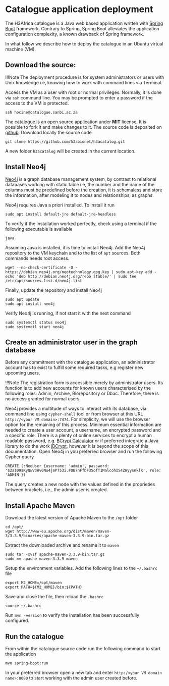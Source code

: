 # Catalogue application deployment

The H3Africa catalogue is a Java web based application written with [Spring Boot](https://projects.spring.io/spring-boot/) 
framework. Contrary to Spring, Spring Boot alleviates the application configuration complexity, a known drawback of 
Spring framework.

In what follow we describe how to deploy the catalogue in an Ubuntu virtual machine (VM).

## Download the source:

!!!Note
    The deployment procedure is for system administrators or users with Unix knowledge i.e, knowing how to work 
    with command lines via Terminal.
    
Access the VM as a user with root or normal privileges. Normally, it is done via `ssh` command line. You may be prompted 
to enter a password if the access to the VM is protected.
    
    ssh hocine@catalogue.sanbi.ac.za

The catalogue is an open source application under **MIT** license. It is possible to fork it and make changes to it.
The source code is deposited on [github](https://github.com/h3abionet/h3acatalog.git). Download locally the source code

    git clone https://github.com/h3abionet/h3acatalog.git
    
A new folder `h3acatalog` will be created in the current location.

## Install Neo4j

[Neo4j](https://github.com/neo4j/neo4j.git) is a graph database management system, by contrast to relational databases 
working with static table i.e, the number and the name of the columns must be predefined before the creation, it is 
schemaless and store the information, after modeling it to nodes and relationships, as graphs.

Neo4j requires Java a priori installed. To install it run
    
    sudo apt install default-jre default-jre-headless 

To verify if the installation worked perfectly, check using a terminal if the following executable is available
    
    java
    
Assuming Java is installed, it is time to install Neo4j. Add the Neo4j repository to the VM keychain and to the list
of `apt` sources. Both commands needs root access.
    
    wget --no-check-certificate -O - https://debian.neo4j.org/neotechnology.gpg.key | sudo apt-key add -
    echo 'deb http://debian.neo4j.org/repo stable/' | sudo tee /etc/apt/sources.list.d/neo4j.list

Finally, update the repository and install Neo4j

    sudo apt update
    sudo apt install neo4j
    
Verify Neo4j is running, if not start it with the next command

    sudo systemctl status neo4j
    sudo systemctl start neo4j
    
## Create an administrator user in the graph database

Before any commitment with the catalogue application, an administrator account has to exist to fulfill some required 
tasks, e.g register new upcoming users.

!!!Note
    The registration form is accessible merely by administrator users. Its function is to add new accounts for known 
    users characterised by the following roles: Admin, Archive, Biorepository or Dbac. Therefore, there is no access 
    granted for normal users.
   
Neo4j provides a multitude of ways to interact with its database, via command line using `cypher-shell` tool or from 
browser at this URL `http://<your VM domain>:7474`. For simplicity, we will use the browser option for the remaining of this 
process. Minimum essential information are needed to create a user account, a username, an encrypted password and 
a specific role. There is a plenty of online services to encrypt a human readable password, e.g. 
[BCrypt Calculator](https://www.dailycred.com/article/bcrypt-calculator) or if preferred integrate a Java library 
to do the work [jBCrypt](https://github.com/jeremyh/jBCrypt), however it is beyond the scope of this documentation.
Open Neo4j in you preferred browser and run the following Cypher query
    
    CREATE (:NeoUser {username: 'admin', password: '$2a$09$KyQwV3Hv0Nu4jmP753i.FOB7nFfDF3SofT1MalcohIS4ZWyysnklK', role: 'ADMIN'})
    
The query creates a new node with the values defined in the proprieties between brackets, i.e., the admin user is created.

## Install Apache Maven

Download the latest version of Apache Maven to the `/opt` folder

    cd /opt/
    wget http://www-eu.apache.org/dist/maven/maven-3/3.3.9/binaries/apache-maven-3.3.9-bin.tar.gz
    
Extract the downloaded archive and rename it to `maven`

    sudo tar -xvzf apache-maven-3.3.9-bin.tar.gz
    sudo mv apache-maven-3.3.9 maven
    
Setup the environment variables. Add the following lines to the `~/.bashrc` file
    
    export M2_HOME=/opt/maven
    export PATH=${M2_HOME}/bin:${PATH}
    
Save and close the file, then reload the `.bashrc`

    source ~/.bashrc
    
Run `mvn -version` to verify the installation has been successfully configured.

## Run the catalogue

From within the catalogue source code run the following command to start the application

    mvn spring-boot:run
    
In your preferred browser open a new tab and enter `http:/<your VM domain name>:8080` to start working with the admin user 
created before.